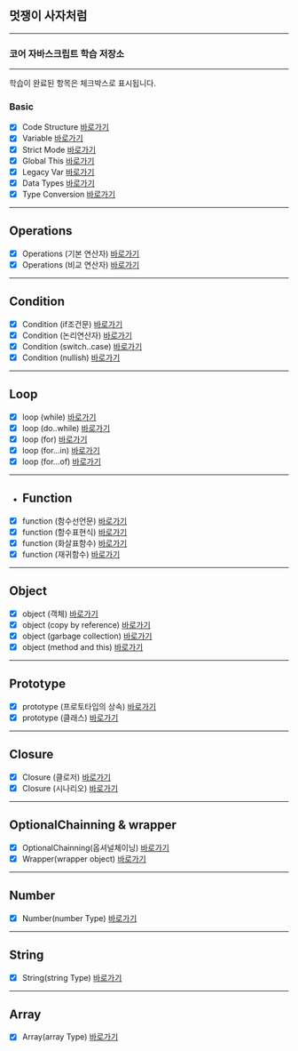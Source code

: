 ## 멋쟁이 사자처럼

---

### 코어 자바스크립트 학습 저장소

---

학습이 완료된 항목은 체크박스로 표시됩니다.

### Basic

- [x] Code Structure [바로가기](https://github.com/heydoopal/core-js/blob/01.core/client/chapter/core/01.codeStructure.js)
- [x] Variable [바로가기](https://github.com/heydoopal/core-js/blob/01.core/client/chapter/core/02.variables.js)
- [x] Strict Mode [바로가기](https://github.com/heydoopal/core-js/blob/01.core/client/chapter/core/03.strictMode.js)
- [x] Global This [바로가기](https://github.com/heydoopal/core-js/blob/01.core/client/chapter/core/04.globalThis.js)
- [x] Legacy Var [바로가기](https://github.com/heydoopal/core-js/blob/01.core/client/chapter/core/05.legacyVar.js)
- [x] Data Types [바로가기](https://github.com/heydoopal/core-js/blob/01.core/client/chapter/core/06.dataTypes.js)
- [x] Type Conversion [바로가기](https://github.com/heydoopal/core-js/blob/01.core/client/chapter/core/07.typeConversion.js)

---

## Operations

- [x] Operations (기본 연산자) [바로가기](https://github.com/heydoopal/core-js/blob/01.core/client/chapter/core/08-1.operation.js)
- [x] Operations (비교 연산자) [바로가기](https://github.com/heydoopal/core-js/blob/01.core/client/chapter/core/08-2.operation.js)

---

## Condition

- [x] Condition (if조건문) [바로가기](https://github.com/heydoopal/core-js/blob/01.core/client/chapter/core/09-1.conditions.js)
- [x] Condition (논리연산자) [바로가기](https://github.com/heydoopal/core-js/blob/01.core/client/chapter/core/09-2.conditions.js)
- [x] Condition (switch..case) [바로가기](https://github.com/heydoopal/core-js/blob/01.core/client/chapter/core/09-3.conditions.js)
- [x] Condition (nullish) [바로가기](https://github.com/heydoopal/core-js/blob/01.core/client/chapter/core/09-4.conditions.js)

---

## Loop

- [x] loop (while) [바로가기](https://github.com/heydoopal/core-js/blob/01.core/client/chapter/core/10-1.loop.js)
- [x] loop (do..while) [바로가기](https://github.com/heydoopal/core-js/blob/01.core/client/chapter/core/10-2.loop.js)
- [x] loop (for) [바로가기](https://github.com/heydoopal/core-js/blob/01.core/client/chapter/core/10-3.loop.js)
- [x] loop (for...in) [바로가기](https://github.com/heydoopal/core-js/blob/01.core/client/chapter/core/10-4.loop.js)
- [x] loop (for...of) [바로가기](https://github.com/heydoopal/core-js/blob/01.core/client/chapter/core/10-5.loop.js)

---

- ## Function
- [x] function (함수선언문) [바로가기](https://github.com/heydoopal/core-js/blob/01.core/client/chapter/core/11-1.function.js)
- [x] function (함수표현식) [바로가기](https://github.com/heydoopal/core-js/blob/01.core/client/chapter/core/11-2.function.js)
- [x] function (화살표함수) [바로가기](https://github.com/heydoopal/core-js/blob/01.core/client/chapter/core/11-3.function.js)
- [x] function (재귀함수) [바로가기](https://github.com/heydoopal/core-js/blob/01.core/client/chapter/core/11-4.function.js)

---

## Object

- [x] object (객체) [바로가기](https://github.com/heydoopal/core-js/blob/01.core/client/chapter/core/12-1.object.js)
- [x] object (copy by reference) [바로가기](https://github.com/heydoopal/core-js/blob/01.core/client/chapter/core/12-2.object.js)
- [x] object (garbage collection) [바로가기](https://github.com/heydoopal/core-js/blob/01.core/client/chapter/core/12-3.object.js)
- [x] object (method and this) [바로가기](https://github.com/heydoopal/core-js/blob/01.core/client/chapter/core/12-4.object.js)

---

## Prototype

- [x] prototype (프로토타입의 상속) [바로가기](https://github.com/heydoopal/core-js/blob/01.core/client/chapter/core/13.prototype.js)
- [x] prototype (클래스) [바로가기](https://github.com/heydoopal/core-js/blob/01.core/client/chapter/core/13.classes.js)

---

## Closure

- [x] Closure (클로저) [바로가기](https://github.com/heydoopal/core-js/blob/01.core/client/chapter/core/14-1.closure.js)
- [x] Closure (시나리오) [바로가기](https://github.com/heydoopal/core-js/blob/01.core/client/chapter/core/14-2.closure.js)

---

## OptionalChainning & wrapper

- [x] OptionalChainning(옵셔널체이닝) [바로가기](https://github.com/heydoopal/core-js/blob/01.core/client/chapter/core/15.Optional.js)
- [x] Wrapper(wrapper object) [바로가기](https://github.com/heydoopal/core-js/blob/01.core/client/chapter/core/16.wrapper.js)

---

## Number

- [x] Number(number Type) [바로가기](https://github.com/heydoopal/core-js/blob/01.core/client/chapter/core/17.number.js)

---

## String

- [x] String(string Type) [바로가기](https://github.com/heydoopal/core-js/blob/01.core/client/chapter/core/18.string.js)

---

## Array

- [x] Array(array Type) [바로가기](https://github.com/heydoopal/core-js/blob/01.core/client/chapter/core/19.array.js)
